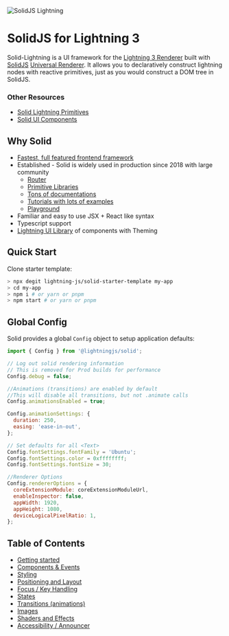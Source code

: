 <p>
  <img src="https://assets.solidjs.com/banner?project=Library&type=solid-lightning" alt="SolidJS Lightning" />
</p>

# SolidJS for Lightning 3

Solid-Lightning is a UI framework for the [Lightning 3 Renderer](https://github.com/lightning-js/renderer) built with [SolidJS](https://www.solidjs.com/) [Universal Renderer](https://github.com/solidjs/solid/releases/tag/v1.2.0). It allows you to declaratively construct lightning nodes with reactive primitives, just as you would construct a DOM tree in SolidJS.

### Other Resources

- [Solid Lightning Primitives](https://github.com/lightning-js/solid-primitives)
- [Solid UI Components](https://github.com/lightning-js/ui-components)

## Why Solid

- [Fastest, full featured frontend framework](https://dev.to/ryansolid/introducing-the-solidjs-ui-library-4mck)
- Established - Solid is widely used in production since 2018 with large community
  - [Router](https://github.com/solidjs/solid-router)
  - [Primitive Libraries](https://github.com/solidjs-community/solid-primitives)
  - [Tons of documentations](https://docs.solidjs.com/)
  - [Tutorials with lots of examples]()
  - [Playground](https://playground.solidjs.com/)
- Familiar and easy to use JSX + React like syntax
- Typescript support
- [Lightning UI Library](https://github.com/lightning-js/ui-components) of components with Theming

## Quick Start

Clone starter template:

```sh
> npx degit lightning-js/solid-starter-template my-app
> cd my-app
> npm i # or yarn or pnpm
> npm start # or yarn or pnpm
```

## Global Config

Solid provides a global `Config` object to setup application defaults:

```js
import { Config } from '@lightningjs/solid';

// Log out solid rendering information
// This is removed for Prod builds for performance
Config.debug = false;

//Animations (transitions) are enabled by default
//This will disable all transitions, but not .animate calls
Config.animationsEnabled = true;

Config.animationSettings: {
  duration: 250,
  easing: 'ease-in-out',
};

// Set defaults for all <Text>
Config.fontSettings.fontFamily = 'Ubuntu';
Config.fontSettings.color = 0xffffffff;
Config.fontSettings.fontSize = 30;

//Renderer Options
Config.rendererOptions = {
  coreExtensionModule: coreExtensionModuleUrl,
  enableInspector: false,
  appWidth: 1920,
  appHeight: 1080,
  deviceLogicalPixelRatio: 1,
};

```

## Table of Contents

- [Getting started](getting_started.md)
- [Components & Events](components.md)
- [Styling](styling.md)
- [Positioning and Layout](layout.md)
- [Focus / Key Handling](keyhandling.md)
- [States](states.md)
- [Transitions (animations)](transitions.md)
- [Images](images.md)
- [Shaders and Effects](effects.md)
- [Accessibility / Announcer](a11y.md)
